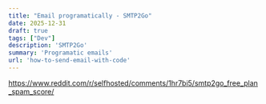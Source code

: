 ```yaml
---
title: "Email programatically - SMTP2Go"
date: 2025-12-31
draft: true
tags: ["Dev"]
description: 'SMTP2Go'
summary: 'Programatic emails'
url: 'how-to-send-email-with-code'
---
```


https://www.reddit.com/r/selfhosted/comments/1hr7bi5/smtp2go_free_plan_spam_score/